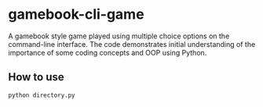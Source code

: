 # gamebook-cli-game
A gamebook style game played using multiple choice options on the command-line interface. The code demonstrates initial understanding of the importance of some coding concepts and OOP using Python.

## How to use

```shell
python directory.py
```